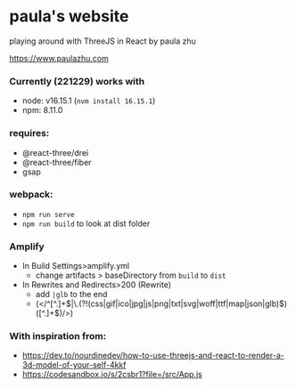 # paula's website
playing around with ThreeJS in React by paula zhu

https://www.paulazhu.com

### Currently (221229) works with
- node: v16.15.1 (`nvm install 16.15.1`)
- npm: 8.11.0

### requires:
- @react-three/drei
- @react-three/fiber
- gsap

### webpack:
- `npm run serve`
- `npm run build` to look at dist folder

### Amplify
- In Build Settings>amplify.yml
    - change artifacts > baseDirectory from `build` to `dist`
- In Rewrites and Redirects>200 (Rewrite)
    - add `|glb` to the end
    - (</^[^.]+$|\.(?!(css|gif|ico|jpg|js|png|txt|svg|woff|ttf|map|json|glb)$)([^.]+$)/>)

### With inspiration from:
- https://dev.to/nourdinedev/how-to-use-threejs-and-react-to-render-a-3d-model-of-your-self-4kkf
- https://codesandbox.io/s/2csbr1?file=/src/App.js
